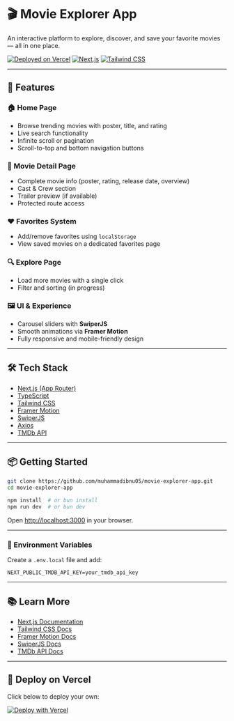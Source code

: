# 🎬 Movie Explorer App

An interactive platform to explore, discover, and save your favorite movies — all in one place.

[![Deployed on Vercel](https://img.shields.io/badge/Deployed%20on-Vercel-000?logo=vercel&logoColor=white)](https://movie-explorer-app.vercel.app)
[![Next.js](https://img.shields.io/badge/Built%20with-Next.js-000?logo=next.js)](https://nextjs.org)
[![Tailwind CSS](https://img.shields.io/badge/Styled%20with-Tailwind%20CSS-38bdf8?logo=tailwindcss&logoColor=white)](https://tailwindcss.com)

---

## 🚀 Features

### 🏠 Home Page
- Browse trending movies with poster, title, and rating
- Live search functionality
- Infinite scroll or pagination
- Scroll-to-top and bottom navigation buttons

### 📄 Movie Detail Page
- Complete movie info (poster, rating, release date, overview)
- Cast & Crew section
- Trailer preview (if available)
- Protected route access

### ❤️ Favorites System
- Add/remove favorites using `localStorage`
- View saved movies on a dedicated favorites page

### 🔍 Explore Page
- Load more movies with a single click
- Filter and sorting (in progress)

### 🖼️ UI & Experience
- Carousel sliders with **SwiperJS**
- Smooth animations via **Framer Motion**
- Fully responsive and mobile-friendly design

---

## 🛠️ Tech Stack

- [Next.js (App Router)](https://nextjs.org)
- [TypeScript](https://www.typescriptlang.org)
- [Tailwind CSS](https://tailwindcss.com)
- [Framer Motion](https://www.framer.com/motion/)
- [SwiperJS](https://swiperjs.com/react)
- [Axios](https://axios-http.com/)
- [TMDb API](https://developer.themoviedb.org/)

---

## 📦 Getting Started

```bash
git clone https://github.com/muhammadibnu05/movie-explorer-app.git
cd movie-explorer-app

npm install  # or bun install
npm run dev  # or bun dev
```

Open [http://localhost:3000](http://localhost:3000) in your browser.

---

### 🔐 Environment Variables

Create a `.env.local` file and add:

```env
NEXT_PUBLIC_TMDB_API_KEY=your_tmdb_api_key
```

---

## 📚 Learn More

- [Next.js Documentation](https://nextjs.org/docs)
- [Tailwind CSS Docs](https://tailwindcss.com/docs)
- [Framer Motion Docs](https://www.framer.com/motion/)
- [SwiperJS Docs](https://swiperjs.com/react)
- [TMDb API Docs](https://developer.themoviedb.org/)

---

## 🚀 Deploy on Vercel

Click below to deploy your own:

[![Deploy with Vercel](https://vercel.com/button)](https://vercel.com/new/git/external?repository-url=https://github.com/muhammadibnu05/movie-explorer-app)